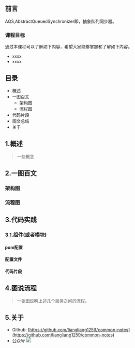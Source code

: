 ## 前言
AQS,AbstractQueuedSynchronizer即，抽象队列同步器。
### 课程目标
通过本课程可以了解如下内容，希望大家能够掌握和了解如下内容。
 - xxxx
 - xxxx
## 目录
 - 概述
 - 一图百文
   - 架构图
   - 流程图 
 - 代码片段
 - 图文总结
 - 关于
## 1.概述
> 一些概念

## 2.一图百文
### 架构图
### 流程图

## 3.代码实践

### 3.1.组件(或者模块)

#### pom配置

#### 配置文件

#### 代码片段


## 4.图说流程
> 一张图说明上述几个服务之间的流程。



## 5.关于
 - Github: [https://github.com/liangliang1259/common-notes](https://github.com/liangliang1259/common-notes)
 - 公众号
![](https://tva1.sinaimg.cn/large/007S8ZIlly1giznpxhgdvj3076076gm3.jpg)
